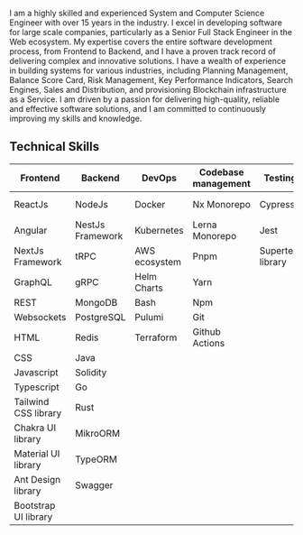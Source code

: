 I am a highly skilled and experienced System and Computer Science Engineer with over 15 years in the industry. I excel in developing software for large scale companies, particularly as a Senior Full Stack Engineer in the Web ecosystem. My expertise covers the entire software development process, from Frontend to Backend, and I have a proven track record of delivering complex and innovative solutions. I have a wealth of experience in building systems for various industries, including Planning Management, Balance Score Card, Risk Management, Key Performance Indicators, Search Engines, Sales and Distribution, and provisioning Blockchain infrastructure as a Service. I am driven by a passion for delivering high-quality, reliable and effective software solutions, and I am committed to continuously improving my skills and knowledge.

## Technical Skills

<!-- table 3 columns 2 rows -->
| **Frontend** | **Backend** | **DevOps** | **Codebase management** | **Testing** | **Blockchain** |
--- | --- | --- | --- | --- | ---
| ReactJs | NodeJs | Docker | Nx Monorepo | Cypress | Hyperledger Fabric |
| Angular | NestJs Framework | Kubernetes | Lerna Monorepo | Jest | Hyperledger Besu |
| NextJs Framework | tRPC | AWS ecosystem | Pnpm | Supertest library | Ethereum |
| GraphQL | gRPC | Helm Charts | Yarn | | Web3 |
| REST | MongoDB | Bash | Npm | |
| Websockets | PostgreSQL | Pulumi | Git | |
| HTML | Redis | Terraform | Github Actions | |
| CSS | Java | |
| Javascript | Solidity | |
| Typescript | Go | |
| Tailwind CSS library | Rust | |
| Chakra UI library | MikroORM |
| Material UI library | TypeORM |
| Ant Design library | Swagger |
| Bootstrap UI library | |
